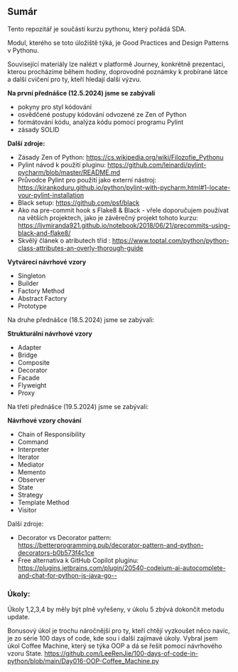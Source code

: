 ## Sumár
Tento repozitář je součástí kurzu pythonu, který pořádá SDA.

Modul, kterého se toto úložiště týká, je Good Practices and Design Patterns v Pythonu.

Související materiály lze nalézt v platformě Journey, konkrétně prezentaci, kterou procházíme během hodiny, 
doprovodné poznámky k probírané látce a další cvičení pro ty, kteří hledají další výzvu.

**Na první přednášce (12.5.2024) jsme se zabývali**
- pokyny pro styl kódování
- osvědčené postupy kódování odvozené ze Zen of Python
- formátování kódu, analýza kódu pomocí programu Pylint 
- zásady SOLID

**Další zdroje:**
- Zásady Zen of Python: https://cs.wikipedia.org/wiki/Filozofie_Pythonu
- Pylint návod k použití pluginu: https://github.com/leinardi/pylint-pycharm/blob/master/README.md
- Průvodce Pylint pro použití jako externí nástroj: https://kirankoduru.github.io/python/pylint-with-pycharm.html#1-locate-your-pylint-installation
- Black setup: https://github.com/psf/black
- Ako na pre-commit hook s Flake8 & Black - vřele doporučujem používat na větších projektech, 
jako je závěrečný projekt tohoto kurzu: https://ljvmiranda921.github.io/notebook/2018/06/21/precommits-using-black-and-flake8/
- Skvělý článek o atributech tříd : https://www.toptal.com/python/python-class-attributes-an-overly-thorough-guide


**Vytvárecí návrhové vzory**
- Singleton
- Builder
- Factory Method
- Abstract Factory
- Prototype

Na druhe přednášce (18.5.2024) jsme se zabývali:

**Strukturální návrhové vzory**
- Adapter
- Bridge
- Composite
- Decorator
- Facade
- Flyweight
- Proxy

Na třetí přednášce (19.5.2024) jsme se zabývali:

**Návrhové vzory chování**
- Chain of Responsibility
- Command
- Interpreter
- Iterator
- Mediator
- Memento
- Observer
- State
- Strategy
- Template Method
- Visitor

Další zdroje:
- Decorator vs Decorator pattern: https://betterprogramming.pub/decorator-pattern-and-python-decorators-b0b573f4c1ce
- Free alternativa k GitHub Copilot pluginu: https://plugins.jetbrains.com/plugin/20540-codeium-ai-autocomplete-and-chat-for-python-js-java-go--

### Úkoly:
Úkoly 1,2,3,4 by měly být plně vyřešeny, v úkolu 5 zbývá dokončit metodu update.

Bonusový úkol je trochu náročnější pro ty, kteří chtějí vyzkoušet něco navíc, je zo série 100 days of code,
kde sou i další zajímavé úkoly. Vybral jsem úkol Coffee Machine, který se týka OOP a dá se řešit pomocí návrhového
vzoru State.
https://github.com/LeeRenJie/100-days-of-code-in-python/blob/main/Day016-OOP-Coffee_Machine.py
